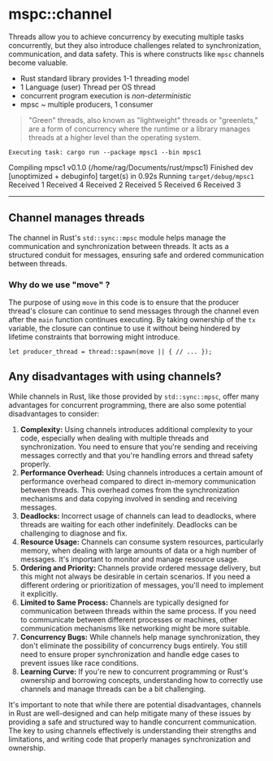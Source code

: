# mspc::channel

Threads allow you to achieve concurrency by executing multiple tasks concurrently, but they also introduce challenges related to synchronization, communication, and data safety. This is where constructs like `mpsc` channels become valuable.


* Rust standard library provides 1-1 threading model
* 1 Language (user) Thread per OS thread
* concurrent program execution is *non-deterministic*
* mpsc ~ multiple producers, 1 consumer

> "Green" threads, also known as "lightweight" threads or "greenlets," are a form of concurrency where the runtime or a library manages threads at a higher level than the operating system.



`Executing task: cargo run --package mpsc1 --bin mpsc1`

Compiling mpsc1 v0.1.0 (/home/rag/Documents/rust/mpsc1)
Finished dev [unoptimized + debuginfo] target(s) in 0.92s
Running `target/debug/mpsc1`
Received 1
Received 4
Received 2
Received 5
Received 6
Received 3

---



## Channel manages threads

The channel in Rust's `std::sync::mpsc` module helps manage the communication and synchronization between threads. It acts as a structured conduit for messages, ensuring safe and ordered communication between threads.


### Why do we use "move" ?

The purpose of using `move` in this code is to ensure that the producer thread's closure can continue to send messages through the channel even after the `main` function continues executing. By taking ownership of the `tx` variable, the closure can continue to use it without being hindered by lifetime constraints that borrowing might introduce.

`let producer_thread = thread::spawn(move || { // ... });`

## Any disadvantages with using channels?

While channels in Rust, like those provided by `std::sync::mpsc`, offer many advantages for concurrent programming, there are also some potential disadvantages to consider:

1. **Complexity:** Using channels introduces additional complexity to your code, especially when dealing with multiple threads and synchronization. You need to ensure that you're sending and receiving messages correctly and that you're handling errors and thread safety properly.
2. **Performance Overhead:** Using channels introduces a certain amount of performance overhead compared to direct in-memory communication between threads. This overhead comes from the synchronization mechanisms and data copying involved in sending and receiving messages.
3. **Deadlocks:** Incorrect usage of channels can lead to deadlocks, where threads are waiting for each other indefinitely. Deadlocks can be challenging to diagnose and fix.
4. **Resource Usage:** Channels can consume system resources, particularly memory, when dealing with large amounts of data or a high number of messages. It's important to monitor and manage resource usage.
5. **Ordering and Priority:** Channels provide ordered message delivery, but this might not always be desirable in certain scenarios. If you need a different ordering or prioritization of messages, you'll need to implement it explicitly.
6. **Limited to Same Process:** Channels are typically designed for communication between threads within the same process. If you need to communicate between different processes or machines, other communication mechanisms like networking might be more suitable.
7. **Concurrency Bugs:** While channels help manage synchronization, they don't eliminate the possibility of concurrency bugs entirely. You still need to ensure proper synchronization and handle edge cases to prevent issues like race conditions.
8. **Learning Curve:** If you're new to concurrent programming or Rust's ownership and borrowing concepts, understanding how to correctly use channels and manage threads can be a bit challenging.

It's important to note that while there are potential disadvantages, channels in Rust are well-designed and can help mitigate many of these issues by providing a safe and structured way to handle concurrent communication. The key to using channels effectively is understanding their strengths and limitations, and writing code that properly manages synchronization and ownership.
